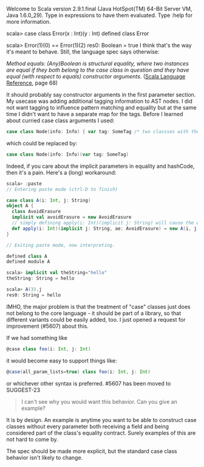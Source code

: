 Welcome to Scala version 2.9.1.final (Java HotSpot(TM) 64-Bit Server VM, Java 1.6.0_29).
Type in expressions to have them evaluated.
Type :help for more information.

scala> case class Error(x : Int)(y : Int)
defined class Error

scala> Error(1)(0) == Error(1)(2)
res0: Boolean = true
I think that's the way it's meant to behave. Still, the language spec says otherwise:


*Method equals: (Any)Boolean is structural equality, where two instances are equal if they both belong to the case class in question and they have equal (with respect to equals) constructor arguments.* ([Scala Language Reference](http://www.scala-lang.org/docu/files/ScalaReference.pdf), page 68)

It should probably say constructor arguments in the first parameter section. 
My usecase was adding additional tagging information to AST nodes. I did not want tagging to influence pattern matching and equality but at the same time I didn't want to have a separate map for the tags. Before I learned about curried case class arguments I used:
```scala
case class Node(info: Info) { var tag: SomeTag /* two classses with the same info but with different tags SHOULD be equal */ }
```

which could be replaced by:

```scala
case class Node(info: Info)(var tag: SomeTag)
```

Indeed, if you care about the implicit parameters in equality and hashCode, then it's a pain. Here's a (long) workaround:
```scala
scala> :paste
// Entering paste mode (ctrl-D to finish)

case class A(i: Int, j: String)
object A {
  class AvoidErasure
  implicit val avoidErasure = new AvoidErasure
  // simply defining apply(i: Int)(implicit j: String) will cause the erasure phase to complain
  def apply(i: Int)(implicit j: String, ae: AvoidErasure) = new A(i, j)
}

// Exiting paste mode, now interpreting.

defined class A
defined module A

scala> implicit val theString="hello"
theString: String = hello

scala> A(3).j
res0: String = hello
```
IMHO, the major problem is that the treatment of "case" classes just does not belong to the core language - it should be part of a library, so that different variants could be easily added, too. I just opened a request for improvement (#5607) about this.

If we had something like
```scala
@case class foo(i: Int, j: Int)
```
it would become easy to support things like:
```scala
@case(all_param_lists=true) class foo(i: Int, j: Int)
```
or whichever other syntax is preferred.
#5607 has been moved to SUGGEST-23
> I can't see why you would want this behavior. Can you give an example?

It is by design.  An example is anytime you want to be able to construct case classes without every parameter both receiving a field and being considered part of the class's equality contract.  Surely examples of this are not hard to come by.

The spec should be made more explicit, but the standard case class behavior isn't likely to change.
